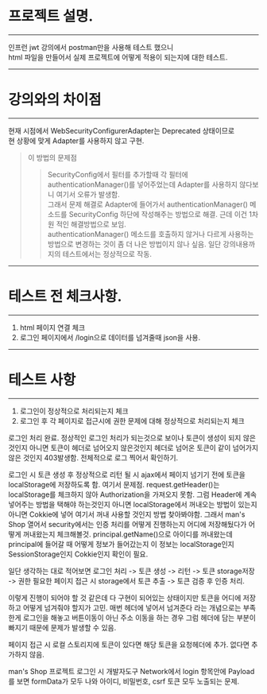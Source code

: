 # 프로젝트 설명.

---

인프런 jwt 강의에서 postman만을 사용해 테스트 했으니   
html 파일을 만들어서 실제 프로젝트에 어떻게 적용이 되는지에 대한 테스트.   

---

# 강의와의 차이점

---

현재 시점에서 WebSecurityConfigurerAdapter는 Deprecated 상태이므로   
현 상황에 맞게 Adapter를 사용하지 않고 구현.
> 이 방법의 문제점
> > SecurityConfig에서 필터를 추가할때 각 필터에
> > authenticationManager()를 넣어주었는데 Adapter를 사용하지 않다보니
> > 여기서 오류가 발생함.   
> > 그래서 문제 해결로 Adapter에 들어가서 authenticationManager() 메소드를
> > SecurityConfig 하단에 작성해주는 방법으로 해결.
> > 근데 이건 1차원 적인 해결방법으로 보임.   
> > authenticationManager() 메소드를 호출하지 않거나 다르게 사용하는 방법으로
> > 변경하는 것이 좀 더 나은 방법이지 않나 싶음.
> > 일단 강의내용까지의 테스트에서는 정상적으로 작동.

---

# 테스트 전 체크사항.

---

1. html 페이지 연결 체크
2. 로그인 페이지에서 /login으로 데이터를 넘겨줄때 json을 사용.

---

# 테스트 사항

---

1. 로그인이 정상적으로 처리되는지 체크
2. 로그인 후 각 페이지로 접근시에 권한 문제에 대해 정상적으로 처리되는지 체크




로그인 처리 완료.
정상적인 로그인 처리가 되는것으로 보이나
토큰이 생성이 되지 않은 것인지
아니면 토큰이 헤더로 넘어오지 않은것인지 
헤더로 넘어온 토큰이 같이 넘어가지 않은 것인지
403발생함.
전체적으로 로그 찍어서 확인하기.


로그인 시 토큰 생성 후 정상적으로 리턴 될 시
ajax에서 페이지 넘기기 전에 토큰을 localStorage에 저장하도록 함.
여기서 문제점.
request.getHeader()는 localStorage를 체크하지 않아
Authorization을 가져오지 못함.
그럼 Header에 계속 넣어주는 방법을 택해야 하는것인지
아니면 localStorage에서 꺼내오는 방법이 있는지
아니면 Cokkie에 넣어 여기서 꺼내 사용할 것인지
방법 찾아봐야함.
그래서 man's Shop 열어서 security에서는 인증 처리를 어떻게 진행하는지
어디에 저장해뒀다가 어떻게 꺼내왔는지 체크해볼것.
principal.getName()으로 아이디를 꺼내왔는데
principal에 들어갈 때 어떻게 정보가 들어갔는지
이 정보는 localStorage인지 SessionStorage인지 Cokkie인지
확인이 필요.

일단 생각하는 대로 적어보면
로그인 처리 -> 토큰 생성 -> 리턴 -> 토큰 storage저장 -> 
권한 필요한 페이지 접근 시 storage에서 토큰 추출 -> 
토큰 검증 후 인증 처리.

이렇게 진행이 되어야 할 것 같은데 다 구현이 되어있는 상태이지만
토큰을 어디에 저장하고 어떻게 넘겨줘야 할지가 고민.
매번 헤더에 넣어서 넘겨준다 라는 개념으로는 부족한게 로그인을 해놓고
버튼이동이 아닌 주소 이동을 하는 경우 그럼 헤더에 담는 부분이 빠지기 때문에
문제가 발생할 수 있음.


페이지 접근 시
로컬 스토리지에 토큰이 있다면 해당 토큰을 요청헤더에 추가.
없다면 추가하지 않음.



man's Shop 프로젝트 로그인 시 개발자도구 Network에서 login 항목안에
Payload를 보면 formData가 모두 나와 아이디, 비밀번호, csrf 토큰 모두 노출되는 문제.
